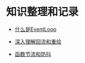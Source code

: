 # 知识整理和记录

* [什么是EventLoop](https://github.com/zhtzjz/2020-FE/issues/2)

* [深入理解回流和重绘](https://github.com/zhtzjz/2020fe/issues/1)

* [函数节流和防抖](https://github.com/zhtzjz/2020fe/issues/3)
